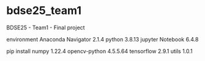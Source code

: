 # bdse25_team1
BDSE25 - Team1 - Final project

environment
Anaconda Navigator 2.1.4
python 3.8.13
jupyter Notebook 6.4.8

pip install
numpy   1.22.4
opencv-python   4.5.5.64
tensorflow 		2.9.1
utils		1.0.1
